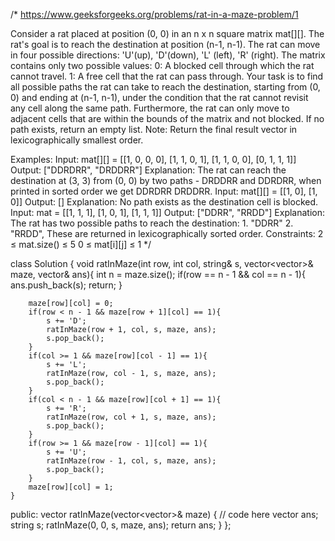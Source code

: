 /*
https://www.geeksforgeeks.org/problems/rat-in-a-maze-problem/1

Consider a rat placed at position (0, 0) in an n x n square matrix mat[][]. The rat's goal is to reach the destination at position (n-1, n-1). The rat can move in four possible directions: 'U'(up), 'D'(down), 'L' (left), 'R' (right).
The matrix contains only two possible values:
0: A blocked cell through which the rat cannot travel.
1: A free cell that the rat can pass through.
Your task is to find all possible paths the rat can take to reach the destination, starting from (0, 0) and ending at (n-1, n-1), under the condition that the rat cannot revisit any cell along the same path. Furthermore, the rat can only move to adjacent cells that are within the bounds of the matrix and not blocked.
If no path exists, return an empty list.
Note: Return the final result vector in lexicographically smallest order.

Examples:
Input: mat[][] = [[1, 0, 0, 0], [1, 1, 0, 1], [1, 1, 0, 0], [0, 1, 1, 1]]
Output: ["DDRDRR", "DRDDRR"]
Explanation: The rat can reach the destination at (3, 3) from (0, 0) by two paths - DRDDRR and DDRDRR, when printed in sorted order we get DDRDRR DRDDRR.
Input: mat[][] = [[1, 0], [1, 0]]
Output: []
Explanation: No path exists as the destination cell is blocked.
Input: mat = [[1, 1, 1], [1, 0, 1], [1, 1, 1]]
Output: ["DDRR", "RRDD"]
Explanation: The rat has two possible paths to reach the destination: 1. "DDRR" 2. "RRDD", These are returned in lexicographically sorted order.
Constraints:
2 ≤ mat.size() ≤ 5
0 ≤ mat[i][j] ≤ 1
*/

class Solution {
    void ratInMaze(int row, int col, string& s, vector<vector<int>>& maze, vector<string>& ans){
        int n = maze.size();
        if(row == n - 1 && col == n - 1){
            ans.push_back(s);
            return;
        }
        
        maze[row][col] = 0;
        if(row < n - 1 && maze[row + 1][col] == 1){
            s += 'D';
            ratInMaze(row + 1, col, s, maze, ans);
            s.pop_back();
        }
        if(col >= 1 && maze[row][col - 1] == 1){
            s += 'L';
            ratInMaze(row, col - 1, s, maze, ans);
            s.pop_back();
        }
        if(col < n - 1 && maze[row][col + 1] == 1){
            s += 'R';
            ratInMaze(row, col + 1, s, maze, ans);
            s.pop_back();
        }
        if(row >= 1 && maze[row - 1][col] == 1){
            s += 'U';
            ratInMaze(row - 1, col, s, maze, ans);
            s.pop_back();
        }
        maze[row][col] = 1;
    }
  public:
    vector<string> ratInMaze(vector<vector<int>>& maze) {
        // code here
        vector<string> ans;
        string s;
        ratInMaze(0, 0, s, maze, ans);
        return ans;
    }
};